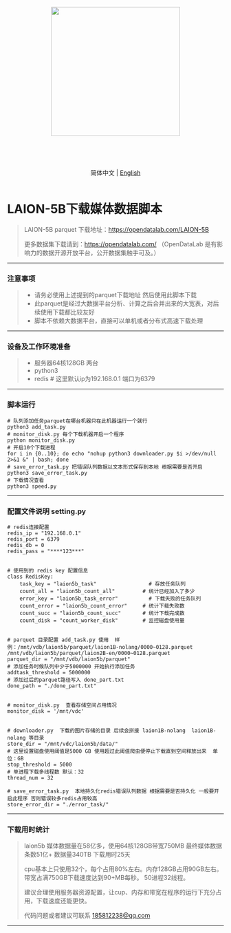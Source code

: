 <div align="center">
<article style="display: flex; flex-direction: column; align-items: center; justify-content: center;">
    <p align="center"><img width="300" src="https://user-images.githubusercontent.com/25022954/209616423-9ab056be-5d62-4eeb-b91d-3b20f64cfcf8.svg" /></p>
    <h1 style="width: 100%; text-align: center;"></h1>
    <p align="center">
        简体中文  | <a href="./README.md" >English</a>
    </p>
</article>
</div>


# LAION-5B下载媒体数据脚本
> LAION-5B parquet 下载地址：https://opendatalab.com/LAION-5B
> 
> 更多数据集下载请到：https://opendatalab.com/  （OpenDataLab 是有影响力的数据开源开放平台，公开数据集触手可及。）
---
### 注意事项
>* 请务必使用上述提到的parquet下载地址 然后使用此脚本下载
>* 此parquet是经过大数据平台分析、计算之后合并出来的大宽表，对后续使用下载都比较友好
>* 脚本不依赖大数据平台，直接可以单机或者分布式高速下载处理

---
### 设备及工作环境准备
>* 服务器64核128GB 两台
>* python3
>* redis  # 这里默认ip为192.168.0.1 端口为6379
---
### 脚本运行
    # 队列添加任务parquet在哪台机器只在此机器运行一个就行 
    python3 add_task.py
    # monitor_disk.py 每个下载机器开启一个程序
    python monitor_disk.py
    # 开启10个下载进程
    for i in {0..10}; do echo "nohup python3 downloader.py $i >/dev/null 2>&1 &" | bash; done
    # save_error_task.py 把错误队列数据以文本形式保存到本地 根据需要是否开启
    python3 save_error_task.py
    # 下载情况查看
    python3 speed.py
---
### 配置文件说明 setting.py
    # redis连接配置
    redis_ip = "192.168.0.1"
    redis_port = 6379
    redis_db = 0
    redis_pass = "****123***"
    
    
    # 使用到的 redis key 配置信息
    class RedisKey:
        task_key = "laion5b_task"                 # 存放任务队列
        count_all = "laion5b_count_all"         # 统计已经加入了多少
        error_key = "laion5b_task_error"          # 下载失败的任务队列
        count_error = "laion5b_count_error"     # 统计下载失败数
        count_succ = "laion5b_count_succ"       # 统计下载完成数
        count_disk = "count_worker_disk"        # 监控磁盘使用量
    
    
    # parquet 目录配置 add_task.py 使用  样例：/mnt/vdb/laion5b/parquet/laion1B-nolang/0000~0128.parquet  /mnt/vdb/laion5b/parquet/laion2B-en/0000~0128.parquet
    parquet_dir = "/mnt/vdb/laion5b/parquet"
    # 添加任务时候队列中少于5000000 开始执行添加任务
    addtask_threshold = 5000000
    # 添加过后的parquet路径写入 done_part.txt
    done_path = "./done_part.txt"
    
    
    # monitor_disk.py  查看存储空间占用情况
    monitor_disk = '/mnt/vdc'
    
    
    # downloader.py  下载的图片存储的目录 后续会拼接 laion1B-nolang  laion1B-nolang 等目录
    store_dir = "/mnt/vdc/laion5b/data/"
    # 这里设置磁盘使用阈值是5000 GB 使用超过此阈值爬虫便停止下载直到空间释放出来  单位：GB
    stop_threshold = 5000
    # 单进程下载多线程数 默认：32
    thread_num = 32
    
    # save_error_task.py  本地持久化redis错误队列数据 根据需要是否持久化 一般要开启此程序 否则错误较多redis占用较高
    store_error_dir = "./error_task/"
---
### 下载用时统计
> laion5b 媒体数据量在58亿多，使用64核128GB带宽750MB 最终媒体数据条数51亿+ 数据量340TB 下载用时25天
> 
> cpu基本上只使用32个，每个占用80%左右。内存128GB占用90GB左右。带宽占满750GB下载速度达到90+MB每秒。 50进程32线程。
> 
> 建议合理使用服务器资源配置，让cup、内存和带宽在程序的运行下充分占用，下载速度还能更快。
>
> 代码问题或者建议可联系 185812238@qq.com
----
